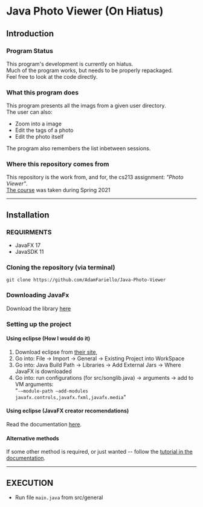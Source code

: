 # Java Photo Viewer (On Hiatus)

## Introduction
### Program Status
This program's development is currently on hiatus.   
Much of the program works, but needs to be properly repackaged.   
Feel free to look at the code directly.

### What this program does
This program presents all the imags from a given user directory.   
The user can also:

- Zoom into a image
- Edit the tags of a photo
- Edit the photo itself

The program also remembers the list inbetween sessions.

### Where this repository comes from
This repository is the work from, and for, the cs213 assignment: *"Photo Viewer"*.   
[The course](https://www.cs.rutgers.edu/academics/undergraduate/course-synopses/course-details/01-198-213-software-methodology) was taken during Spring 2021

---
## Installation

### REQUIRMENTS

* JavaFX 17
* JavaSDK 11

### Cloning the repository (via terminal)
`git clone https://github.com/AdamFariello/Java-Photo-Viewer`

### Downloading JavaFx
Download the library [here](https://gluonhq.com/products/javafx/)

### Setting up the project

#### Using eclipse (How I would do it)
1. Download eclipse from [their site](https://www.eclipse.org/downloads/packages/),
2. Go into: File -> Import -> General -> Existing Project into WorkSpace
3. Go into: Java Build Path -> Libraries -> Add External Jars -> Where JavaFX is downloaded
4. Go into: run configurations (for src/songlib.java) -> arguments -> add to VM arguments:   
  "`-–module-path –add-modules javafx.controls,javafx.fxml,javafx.media`"

#### Using eclipse (JavaFX creator recomendations) 
Read the documentation [here](https://openjfx.io/openjfx-docs/#IDE-Eclipse).

#### Alternative methods
If some other method is required, or just wanted -- follow the
[tutorial in the documentation](https://openjfx.io/openjfx-docs/#introduction).

---

## EXECUTION
* Run file `main.java` from src/general
